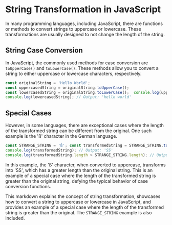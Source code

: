 # String Transformation in JavaScript  
In many programming languages, including JavaScript, there are functions or methods to convert strings to uppercase or lowercase. These transformations are usually designed to not change the length of the string.  
## String Case Conversion  
In JavaScript, the commonly used methods for case conversion are `toUpperCase()` and `toLowerCase()`. These methods allow you to convert a string to either uppercase or lowercase characters, respectively.  
```javascript 
const originalString = 'Hello World'; 
const uppercasedString = originalString.toUpperCase(); 
const lowercasedString = originalString.toLowerCase();  console.log(uppercasedString); // Output: 'HELLO WORLD' 
console.log(lowercasedString); // Output: 'hello world'
```

## Special Cases

However, in some languages, there are exceptional cases where the length of the transformed string can be different from the original. One such example is the 'ß' character in the German language.

```js
const STRANGE_STRING = 'ß'; const transformedString = STRANGE_STRING.toUpperCase();  console.log(STRANGE_STRING); // Output: 'ß' 
console.log(transformedString); // Output: 'SS' 
console.log(transformedString.length > STRANGE_STRING.length); // Output: true
```

In this example, the 'ß' character, when converted to uppercase, transforms into 'SS', which has a greater length than the original string. This is an example of a special case where the length of the transformed string is greater than the original string, defying the typical behavior of case conversion functions.

This markdown explains the concept of string transformation, showcases how to convert a string to uppercase or lowercase in JavaScript, and provides an example of a special case where the length of the transformed string is greater than the original. The `STRANGE_STRING` example is also included.